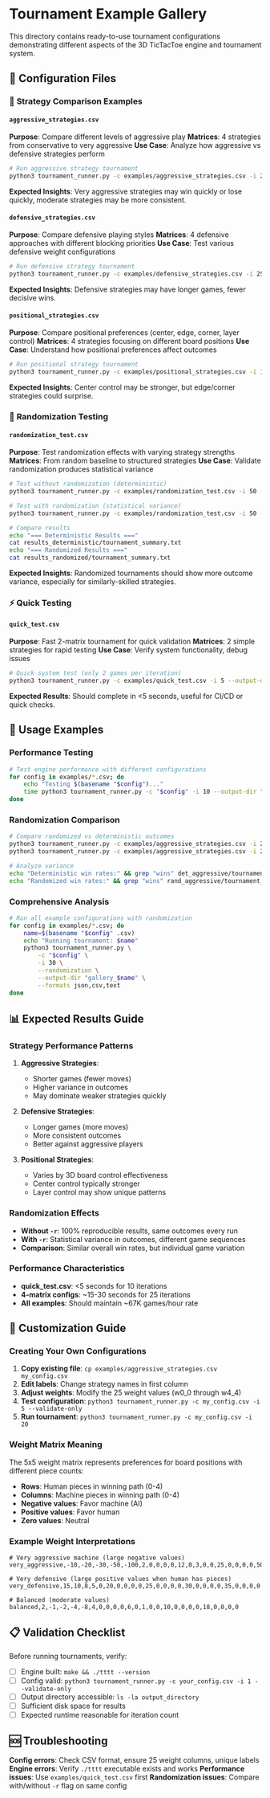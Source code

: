 # Tournament Example Gallery

This directory contains ready-to-use tournament configurations demonstrating different aspects of the 3D TicTacToe engine and tournament system.

## 📁 Configuration Files

### 🎯 **Strategy Comparison Examples**

#### `aggressive_strategies.csv`
**Purpose**: Compare different levels of aggressive play
**Matrices**: 4 strategies from conservative to very aggressive
**Use Case**: Analyze how aggressive vs defensive strategies perform

```bash
# Run aggressive strategy tournament
python3 tournament_runner.py -c examples/aggressive_strategies.csv -i 20 --output-dir results_aggressive
```

**Expected Insights**: Very aggressive strategies may win quickly or lose quickly, moderate strategies may be more consistent.

#### `defensive_strategies.csv` 
**Purpose**: Compare defensive playing styles
**Matrices**: 4 defensive approaches with different blocking priorities
**Use Case**: Test various defensive weight configurations

```bash
# Run defensive strategy tournament  
python3 tournament_runner.py -c examples/defensive_strategies.csv -i 25 --output-dir results_defensive
```

**Expected Insights**: Defensive strategies may have longer games, fewer decisive wins.

#### `positional_strategies.csv`
**Purpose**: Compare positional preferences (center, edge, corner, layer control)
**Matrices**: 4 strategies focusing on different board positions
**Use Case**: Understand how positional preferences affect outcomes

```bash
# Run positional strategy tournament
python3 tournament_runner.py -c examples/positional_strategies.csv -i 15 --output-dir results_positional
```

**Expected Insights**: Center control may be stronger, but edge/corner strategies could surprise.

### 🎲 **Randomization Testing**

#### `randomization_test.csv`
**Purpose**: Test randomization effects with varying strategy strengths
**Matrices**: From random baseline to structured strategies
**Use Case**: Validate randomization produces statistical variance

```bash
# Test without randomization (deterministic)
python3 tournament_runner.py -c examples/randomization_test.csv -i 50 --output-dir results_deterministic

# Test with randomization (statistical variance)  
python3 tournament_runner.py -c examples/randomization_test.csv -i 50 --randomization --output-dir results_randomized

# Compare results
echo "=== Deterministic Results ==="
cat results_deterministic/tournament_summary.txt
echo "=== Randomized Results ==="
cat results_randomized/tournament_summary.txt
```

**Expected Insights**: Randomized tournaments should show more outcome variance, especially for similarly-skilled strategies.

### ⚡ **Quick Testing**

#### `quick_test.csv`
**Purpose**: Fast 2-matrix tournament for quick validation
**Matrices**: 2 simple strategies for rapid testing
**Use Case**: Verify system functionality, debug issues

```bash
# Quick system test (only 2 games per iteration)
python3 tournament_runner.py -c examples/quick_test.csv -i 5 --output-dir quick_validation
```

**Expected Results**: Should complete in <5 seconds, useful for CI/CD or quick checks.

## 🚀 **Usage Examples**

### Performance Testing
```bash
# Test engine performance with different configurations
for config in examples/*.csv; do
    echo "Testing $(basename "$config")..."
    time python3 tournament_runner.py -c "$config" -i 10 --output-dir "perf_$(basename "$config" .csv)"
done
```

### Randomization Comparison
```bash
# Compare randomized vs deterministic outcomes
python3 tournament_runner.py -c examples/aggressive_strategies.csv -i 25 --output-dir det_aggressive
python3 tournament_runner.py -c examples/aggressive_strategies.csv -i 25 --randomization --output-dir rand_aggressive

# Analyze variance
echo "Deterministic win rates:" && grep "wins" det_aggressive/tournament_summary.txt
echo "Randomized win rates:" && grep "wins" rand_aggressive/tournament_summary.txt
```

### Comprehensive Analysis
```bash
# Run all example configurations with randomization
for config in examples/*.csv; do
    name=$(basename "$config" .csv)
    echo "Running tournament: $name"
    python3 tournament_runner.py \
        -c "$config" \
        -i 30 \
        --randomization \
        --output-dir "gallery_$name" \
        --formats json,csv,text
done
```

## 📊 **Expected Results Guide**

### **Strategy Performance Patterns**

1. **Aggressive Strategies**: 
   - Shorter games (fewer moves)
   - Higher variance in outcomes
   - May dominate weaker strategies quickly

2. **Defensive Strategies**:
   - Longer games (more moves)  
   - More consistent outcomes
   - Better against aggressive players

3. **Positional Strategies**:
   - Varies by 3D board control effectiveness
   - Center control typically stronger
   - Layer control may show unique patterns

### **Randomization Effects**

- **Without `-r`**: 100% reproducible results, same outcomes every run
- **With `-r`**: Statistical variance in outcomes, different game sequences
- **Comparison**: Similar overall win rates, but individual game variation

### **Performance Characteristics**

- **quick_test.csv**: <5 seconds for 10 iterations
- **4-matrix configs**: ~15-30 seconds for 25 iterations
- **All examples**: Should maintain ~67K games/hour rate

## 🔧 **Customization Guide**

### Creating Your Own Configurations

1. **Copy existing file**: `cp examples/aggressive_strategies.csv my_config.csv`
2. **Edit labels**: Change strategy names in first column
3. **Adjust weights**: Modify the 25 weight values (w0_0 through w4_4)
4. **Test configuration**: `python3 tournament_runner.py -c my_config.csv -i 5 --validate-only`
5. **Run tournament**: `python3 tournament_runner.py -c my_config.csv -i 20`

### Weight Matrix Meaning

The 5x5 weight matrix represents preferences for board positions with different piece counts:
- **Rows**: Human pieces in winning path (0-4)  
- **Columns**: Machine pieces in winning path (0-4)
- **Negative values**: Favor machine (AI)
- **Positive values**: Favor human
- **Zero values**: Neutral

### Example Weight Interpretations

```csv
# Very aggressive machine (large negative values)
very_aggressive,-10,-20,-30,-50,-100,2,0,0,0,0,12,0,3,0,0,25,0,0,0,0,50,0,0,0,0

# Very defensive (large positive values when human has pieces)
very_defensive,15,10,8,5,0,20,0,0,0,0,25,0,0,0,0,30,0,0,0,0,35,0,0,0,0

# Balanced (moderate values)
balanced,2,-1,-2,-4,-8,4,0,0,0,0,6,0,1,0,0,10,0,0,0,0,18,0,0,0,0
```

## 📋 **Validation Checklist**

Before running tournaments, verify:
- [ ] Engine built: `make && ./tttt --version`
- [ ] Config valid: `python3 tournament_runner.py -c your_config.csv -i 1 --validate-only`
- [ ] Output directory accessible: `ls -la output_directory`
- [ ] Sufficient disk space for results
- [ ] Expected runtime reasonable for iteration count

## 🆘 **Troubleshooting**

**Config errors**: Check CSV format, ensure 25 weight columns, unique labels
**Engine errors**: Verify `./tttt` executable exists and works
**Performance issues**: Use `examples/quick_test.csv` first
**Randomization issues**: Compare with/without `-r` flag on same config